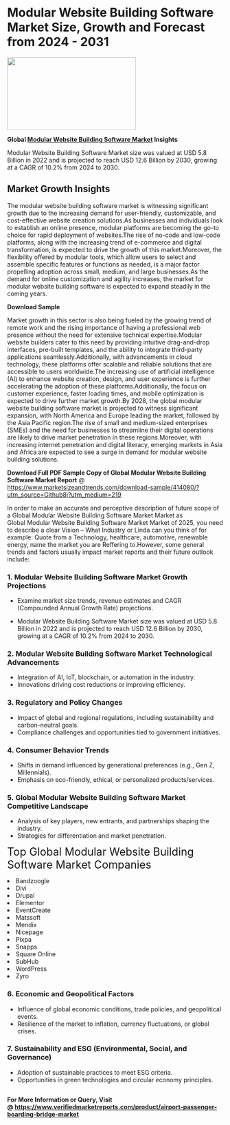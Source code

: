 <H1>Modular Website Building Software Market Size, Growth and Forecast from 2024 - 2031</H1><img class="aligncenter size-medium wp-image-584254" src="https://thirdeyenews.in/wp-content/uploads/2024/09/Global-Market-Research-300x168.jpeg" alt="" width="300" height="168" /><p><strong>Global&nbsp;<a href="https://www.marketsizeandtrends.com/download-sample/414080/?utm_source=Github8j?utm_medium=219">Modular Website Building Software Market</a> Insights</strong></p><p>Modular Website Building Software Market size was valued at USD 5.8 Billion in 2022 and is projected to reach USD 12.6 Billion by 2030, growing at a CAGR of 10.2% from 2024 to 2030.</p><p><h2>Market Growth Insights</h2> <p>The modular website building software market is witnessing significant growth due to the increasing demand for user-friendly, customizable, and cost-effective website creation solutions.As businesses and individuals look to establish an online presence, modular platforms are becoming the go-to choice for rapid deployment of websites.The rise of no-code and low-code platforms, along with the increasing trend of e-commerce and digital transformation, is expected to drive the growth of this market.Moreover, the flexibility offered by modular tools, which allow users to select and assemble specific features or functions as needed, is a major factor propelling adoption across small, medium, and large businesses.As the demand for online customization and agility increases, the market for modular website building software is expected to expand steadily in the coming years.</p> <p><strong>Download Sample</strong></p> <p>Market growth in this sector is also being fueled by the growing trend of remote work and the rising importance of having a professional web presence without the need for extensive technical expertise.Modular website builders cater to this need by providing intuitive drag-and-drop interfaces, pre-built templates, and the ability to integrate third-party applications seamlessly.Additionally, with advancements in cloud technology, these platforms offer scalable and reliable solutions that are accessible to users worldwide.The increasing use of artificial intelligence (AI) to enhance website creation, design, and user experience is further accelerating the adoption of these platforms.Additionally, the focus on customer experience, faster loading times, and mobile optimization is expected to drive further market growth.By 2028, the global modular website building software market is projected to witness significant expansion, with North America and Europe leading the market, followed by the Asia Pacific region.The rise of small and medium-sized enterprises (SMEs) and the need for businesses to streamline their digital operations are likely to drive market penetration in these regions.Moreover, with increasing internet penetration and digital literacy, emerging markets in Asia and Africa are expected to see a surge in demand for modular website building solutions.<p><span class=""><strong>Download Full PDF Sample Copy of Global Modular Website Building Software Market Report</strong> @ <a href="https://www.marketsizeandtrends.com/download-sample/414080/?utm_source=Github8j?utm_medium=219" target="_blank">https://www.marketsizeandtrends.com/download-sample/414080/?utm_source=Github8j?utm_medium=219</a></span></p><p>In order to make an accurate and perceptive description of future scope of a Global&nbsp;Modular Website Building Software Market Market as Global&nbsp;Modular Website Building Software Market Market of 2025, you need to describe a clear Vision &ndash; What Industry or Linda can you think of for example: Quote from a Technology, healthcare, automotive, renewable energy, name the market you are Reffering to.However, some general trends and factors usually impact market reports and their future outlook include:</p><h3>1.&nbsp;<strong>Modular Website Building Software Market Growth Projections</strong></h3><ul><li>Examine market size trends, revenue estimates and CAGR (Compounded Annual Growth Rate) projections.</li><li><p>Modular Website Building Software Market size was valued at USD 5.8 Billion in 2022 and is projected to reach USD 12.6 Billion by 2030, growing at a CAGR of 10.2% from 2024 to 2030.</p></li></ul><h3>2.&nbsp;<strong>Modular Website Building Software Market Technological Advancements</strong></h3><ul><li>Integration of AI, IoT, blockchain, or automation in the industry.</li><li>Innovations driving cost reductions or improving efficiency.</li></ul><h3>3.&nbsp;<strong>Regulatory and Policy Changes</strong></h3><ul><li>Impact of global and regional regulations, including sustainability and carbon-neutral goals.</li><li>Compliance challenges and opportunities tied to government initiatives.</li></ul><h3>4.&nbsp;<strong>Consumer Behavior Trends</strong></h3><ul><li>Shifts in demand influenced by generational preferences (e.g., Gen Z, Millennials).</li><li>Emphasis on eco-friendly, ethical, or personalized products/services.</li></ul><h3>5.&nbsp;<strong>Global Modular Website Building Software Market Competitive Landscape</strong></h3><ul><li>Analysis of key players, new entrants, and partnerships shaping the industry.</li><li>Strategies for differentiation and market penetration.</li></ul><p data-pm-slice="1 1 []"><span style="color: inherit; font-family: inherit; font-size: 25px;">Top Global Modular Website Building Software Market Companies</span></p><div class="" data-test-id=""><p><li>Bandzoogle</li><li> Divi</li><li> Drupal</li><li> Elementor</li><li> EventCreate</li><li> Matssoft</li><li> Mendix</li><li> Nicepage</li><li> Pixpa</li><li> Snapps</li><li> Square Online</li><li> SubHub</li><li> WordPress</li><li> Zyro</li></p></div><h3>6.&nbsp;<strong>Economic and Geopolitical Factors</strong></h3><ul><li>Influence of global economic conditions, trade policies, and geopolitical events.</li><li>Resilience of the market to inflation, currency fluctuations, or global crises.</li></ul><h3>7.&nbsp;<strong>Sustainability and ESG (Environmental, Social, and Governance)</strong></h3><ul><li>Adoption of sustainable practices to meet ESG criteria.</li><li>Opportunities in green technologies and circular economy principles.</li></ul><h2><strong style="font-size: 14px;">For More Information or Query, Visit @&nbsp;</strong><a style="background-color: #ffffff; font-size: 14px;" href="https://www.marketsizeandtrends.com/report/modular-website-building-software-market/" target="_blank">https://www.verifiedmarketreports.com/product/airport-passenger-boarding-bridge-market</a></h2>